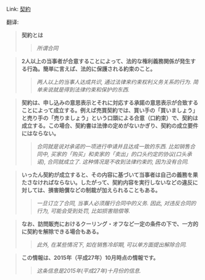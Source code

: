 Link: [契約](https://www.shiruporuto.jp/public/data/vocabulary/yogo/k/keiyaku.html)

翻译:
> **契約とは**
>> *所谓合同*

> **2人以上の当事者が合意することによって、法的な権利義務関係が発生する行為。簡単に言えば、法的に保護される約束のこと。**
>> *两人以上的当事人达成共识, 通过法律来约束权利义务关系的行为. 简单来说就是得到法律约束和保护的东西.*

> **契約は、申し込みの意思表示とそれに対応する承諾の意思表示が合致することによって成立する。例えば売買契約では、買い手の「買いましょう」と売り手の「売りましょう」という口頭による合意（口約束）で、契約は成立する。この場合、契約書は法律の定めがないかぎり、契約の成立要件にはならない。**
>> *合同就是说对承诺的一项进行申请并且达成一致的东西. 比如销售合同中, 买家的「购买」和卖家的「卖出」的口头约定的协议(口头承诺), 合同就成立了. 这种情况是不收到法律约束的, 因为没有合同.*

> **いったん契約が成立すると、その内容に基づいて当事者は自己の義務を果たさなければならない。したがって、契約内容を実行しないなどの違反に対しては、損害賠償などの制裁が加えられることもある。**
>> *一旦订立了合同, 当事人必须履行合同中的义务. 因此, 对违反合同的行为, 可能会受到处罚, 比如损害赔偿等.*

> **なお、訪問販売におけるクーリング・オフなど一定の条件の下で、一方的に契約を解除できる場合もある。**
>> *此外, 在某些情况下, 如在销售冷却期, 可以单方面提出解除合同.*

> **この情報は、2015年（平成27年）10月時点の情報です。**
>> *这条信息是2015年(平成27年)十月份的信息.*